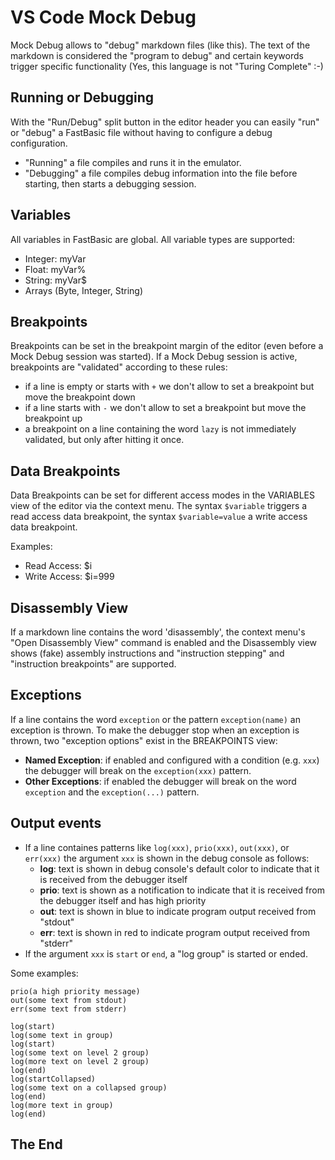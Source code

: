 # VS Code Mock Debug

Mock Debug allows to "debug" markdown files (like this).
The text of the markdown is considered the "program to debug" and certain keywords trigger specific functionality (Yes, this language is not "Turing Complete" :-)

## Running or Debugging

With the "Run/Debug" split button in the editor header you can easily "run" or "debug" a FastBasic file without having to configure a debug configuration.
* "Running" a file compiles and runs it in the emulator.
* "Debugging" a file compiles debug information into the file before starting, then starts a debugging session.
  
## Variables

All variables in FastBasic are global. All variable types are supported:

- Integer: myVar
- Float: myVar%
- String: myVar$
- Arrays (Byte, Integer, String)


## Breakpoints

Breakpoints can be set in the breakpoint margin of the editor (even before a Mock Debug session was started).
If a Mock Debug session is active, breakpoints are "validated" according to these rules:

* if a line is empty or starts with `+` we don't allow to set a breakpoint but move the breakpoint down
* if a line starts with `-` we don't allow to set a breakpoint but move the breakpoint up
* a breakpoint on a line containing the word `lazy` is not immediately validated, but only after hitting it once.

## Data Breakpoints

Data Breakpoints can be set for different access modes in the VARIABLES view of the editor via the context menu.
The syntax `$variable` triggers a read access data breakpoint, the syntax `$variable=value` a write access data breakpoint.

Examples:
- Read Access: $i
- Write Access: $i=999

## Disassembly View

If a markdown line contains the word 'disassembly', the context menu's "Open Disassembly View" command is enabled and the Disassembly view shows (fake) assembly instructions and "instruction stepping" and "instruction breakpoints" are supported.

## Exceptions

If a line contains the word `exception` or the pattern `exception(name)` an exception is thrown.
To make the debugger stop when an exception is thrown, two "exception options" exist in the BREAKPOINTS view:
- **Named Exception**: if enabled and configured with a condition (e.g. `xxx`) the debugger will break on the `exception(xxx)` pattern.
- **Other Exceptions**: if enabled the debugger will break on the word `exception` and the `exception(...)` pattern.

## Output events

* If a line containes patterns like `log(xxx)`, `prio(xxx)`, `out(xxx)`, or `err(xxx)` the argument `xxx` is shown in the debug console as follows:
  * **log**: text is shown in debug console's default color to indicate that it is received from the debugger itself
  * **prio**: text is shown as a notification to indicate that it is received from the debugger itself and has high priority
  * **out**: text is shown in blue to indicate program output received from "stdout"
  * **err**: text is shown in red to indicate program output received from "stderr"
* If the argument `xxx` is `start` or `end`, a "log group" is started or ended.

Some examples:
```
prio(a high priority message)
out(some text from stdout)
err(some text from stderr)

log(start)
log(some text in group)
log(start)
log(some text on level 2 group)
log(more text on level 2 group)
log(end)
log(startCollapsed)
log(some text on a collapsed group)
log(end)
log(more text in group)
log(end)
````

## The End